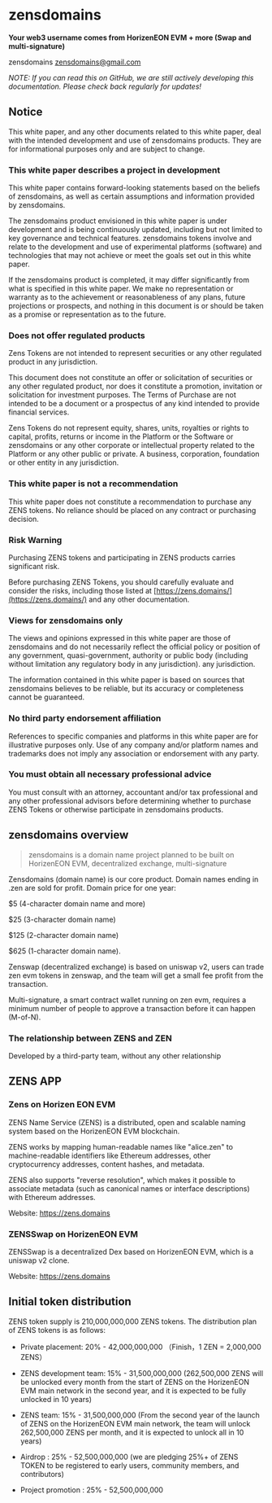 # zensdomains
**Your web3 username comes from HorizenEON EVM + more (Swap and multi-signature)**

zensdomains zensdomains@gmail.com

_NOTE: If you can read this on GitHub, we are still actively developing this documentation. Please check back regularly for updates!_

## Notice

This white paper, and any other documents related to this white paper, deal with the intended development and use of zensdomains products. They are for informational purposes only and are subject to change.

### This white paper describes a project in development

This white paper contains forward-looking statements based on the beliefs of zensdomains, as well as certain assumptions and information provided by zensdomains.

The zensdomains product envisioned in this white paper is under development and is being continuously updated, including but not limited to key governance and technical features. zensdomains tokens involve and relate to the development and use of experimental platforms (software) and technologies that may not achieve or meet the goals set out in this white paper.

If the zensdomains product is completed, it may differ significantly from what is specified in this white paper. We make no representation or warranty as to the achievement or reasonableness of any plans, future projections or prospects, and nothing in this document is or should be taken as a promise or representation as to the future.


### Does not offer regulated products

Zens Tokens are not intended to represent securities or any other regulated product in any jurisdiction.

This document does not constitute an offer or solicitation of securities or any other regulated product, nor does it constitute a promotion, invitation or solicitation for investment purposes. The Terms of Purchase are not intended to be a document or a prospectus of any kind intended to provide financial services.

Zens Tokens do not represent equity, shares, units, royalties or rights to capital, profits, returns or income in the Platform or the Software or zensdomains or any other corporate or intellectual property related to the Platform or any other public or private. A business, corporation, foundation or other entity in any jurisdiction.


### This white paper is not a recommendation

This white paper does not constitute a recommendation to purchase any ZENS tokens. No reliance should be placed on any contract or purchasing decision.

### Risk Warning

Purchasing ZENS tokens and participating in ZENS products carries significant risk.

Before purchasing ZENS Tokens, you should carefully evaluate and consider the risks, including those listed at [https://zens.domains/](https://zens.domains/) and any other documentation.


### Views for zensdomains only

The views and opinions expressed in this white paper are those of zensdomains and do not necessarily reflect the official policy or position of any government, quasi-government, authority or public body (including without limitation any regulatory body in any jurisdiction). any jurisdiction.

The information contained in this white paper is based on sources that zensdomains believes to be reliable, but its accuracy or completeness cannot be guaranteed.

### No third party endorsement affiliation

References to specific companies and platforms in this white paper are for illustrative purposes only. Use of any company and/or platform names and trademarks does not imply any association or endorsement with any party.

### You must obtain all necessary professional advice

You must consult with an attorney, accountant and/or tax professional and any other professional advisors before determining whether to purchase ZENS Tokens or otherwise participate in zensdomains products.

## zensdomains overview ##

> zensdomains is a domain name project planned to be built on HorizenEON EVM, decentralized exchange, multi-signature

Zensdomains (domain name) is our core product. Domain names ending in .zen are sold for profit. Domain price for one year: 

$5 (4-character domain name and more)

$25 (3-character domain name) 

$125 (2-character domain name)

$625 (1-character domain name).

Zenswap (decentralized exchange) is based on uniswap v2, users can trade zen evm tokens in zenswap, and the team will get a small fee profit from the transaction.

Multi-signature, a smart contract wallet running on zen evm, requires a minimum number of people to approve a transaction before it can happen (M-of-N).


### The relationship between ZENS and ZEN

Developed by a third-party team, without any other relationship

## ZENS APP

### Zens on Horizen EON EVM

ZENS Name Service (ZENS) is a distributed, open and scalable naming system based on the HorizenEON EVM blockchain.

ZENS works by mapping human-readable names like "alice.zen" to machine-readable identifiers like Ethereum addresses, other cryptocurrency addresses, content hashes, and metadata.

ZENS also supports "reverse resolution", which makes it possible to associate metadata (such as canonical names or interface descriptions) with Ethereum addresses.

Website: https://zens.domains


### ZENSSwap on HorizenEON EVM

ZENSSwap is a decentralized Dex based on HorizenEON EVM, which is a uniswap v2 clone.

Website: https://zens.domains

## Initial token distribution

ZENS token supply is 210,000,000,000 ZENS tokens. The distribution plan of ZENS tokens is as follows:

* Private placement: 20% - 42,000,000,000 （Finish，1 ZEN = 2,000,000 ZENS）

* ZENS development team: 15% - 31,500,000,000 (262,500,000 ZENS will be unlocked every month from the start of ZENS on the HorizenEON EVM main network in the second year, and it is expected to be fully unlocked in 10 years)

* ZENS team: 15% - 31,500,000,000 (From the second year of the launch of ZENS on the HorizenEON EVM main network, the team will unlock 262,500,000 ZENS per month, and it is expected to unlock all in 10 years)

* Airdrop : 25% - 52,500,000,000 (we are pledging 25%+ of ZENS TOKEN to be registered to early users, community members, and contributors)

* Project promotion : 25% - 52,500,000,000



